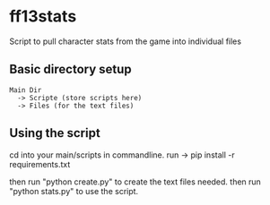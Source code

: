 # ff13stats
Script to pull character stats from the game into individual files


## Basic directory setup
    
    Main Dir
      -> Scripte (store scripts here)
      -> Files (for the text files)
     
## Using the script
  cd into your main/scripts in commandline.
  run -> pip install -r requirements.txt
  
  then run "python create.py" to create the text files needed.
  then run "python stats.py" to use the script.
